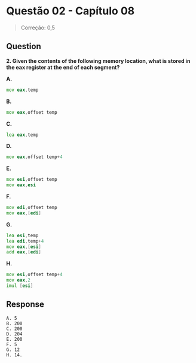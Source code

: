 # Questão 02 - Capítulo 08

> Correção: 0,5

## Question

**<p>2. Given the contents of the following memory location, what is stored in the eax
register at the end of each segment?</p>**

**A.**
 ```asm
mov eax,temp
```
**B.**
 ```asm
mov eax,offset temp
```
**C.**
 ```asm
lea eax,temp
```
**D.**
 ```asm
mov eax,offset temp+4
```
**E.**
 ```asm
mov esi,offset temp
mov eax,esi
```
**F.**
 ```asm
mov edi,offset temp
mov eax,[edi]
```
**G.**
```asm
lea esi,temp
lea edi,temp+4
mov eax,[esi]
add eax,[edi] 
```
**H.**
 ```asm
mov esi,offset temp+4
mov eax,2
 imul [esi]
```

## Response
```
A. 5
B. 200
C. 200
D. 204
E. 200
F. 5
G. 12
H. 14.
```
